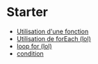 # Starter

- [Utilisation d'une fonction](./starter_1.js)
- [Utilisation de forEach (lol)](./starter_2.js)
- [loop for (lol)](./starter_3.js)
- [condition](./starter_4.js)